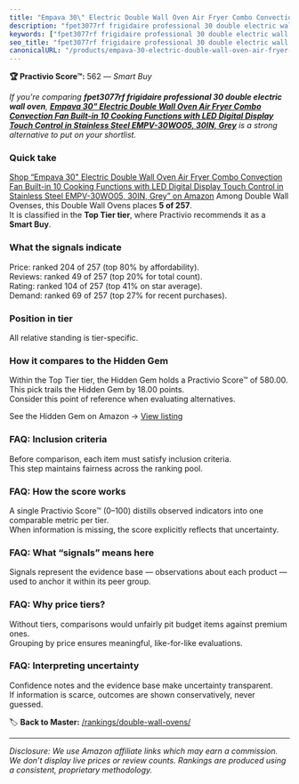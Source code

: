 ```yaml
---
title: "Empava 30\" Electric Double Wall Oven Air Fryer Combo Convection Fan Built-in 10 Cooking Functions with LED Digital Display Touch Control in Stainless Steel EMPV-30WO05, 30IN, Grey"
description: "fpet3077rf frigidaire professional 30 double electric wall oven: Data-driven within Top Tier ranking using the Practivio Score™. Positioned by quality, value,…"
keywords: ["fpet3077rf frigidaire professional 30 double electric wall oven"]
seo_title: "fpet3077rf frigidaire professional 30 double electric wall oven — Smart Buy Top Tier (2025)"
canonicalURL: "/products/empava-30-electric-double-wall-oven-air-fryer-combo-convection-fan-built-in-10-cooking-functions-with-led-digital-display-touch-control-in-stainless-steel-empv-30wo05-30in-grey-B0B749VS5S/"
---
```


**🏆 Practivio Score™:** 562 — _Smart Buy_


*If you're comparing **fpet3077rf frigidaire professional 30 double electric wall oven**, **[Empava 30" Electric Double Wall Oven Air Fryer Combo Convection Fan Built-in 10 Cooking Functions with LED Digital Display Touch Control in Stainless Steel EMPV-30WO05, 30IN, Grey](https://www.amazon.com/dp/B0B749VS5S?tag=practivio-20)** is a strong alternative to put on your shortlist.*
### Quick take
[Shop “Empava 30" Electric Double Wall Oven Air Fryer Combo Convection Fan Built-in 10 Cooking Functions with LED Digital Display Touch Control in Stainless Steel EMPV-30WO05, 30IN, Grey” on Amazon](https://www.amazon.com/dp/B0B749VS5S?tag=practivio-20)
Among Double Wall Ovenses, this Double Wall Ovens places **5 of 257**.  
It is classified in the **Top Tier tier**, where Practivio recommends it as a **Smart Buy**.

### What the signals indicate
Price: ranked 204 of 257 (top 80% by affordability).  
Reviews: ranked 49 of 257 (top 20% for total count).  
Rating: ranked 104 of 257 (top 41% on star average).  
Demand: ranked 69 of 257 (top 27% for recent purchases).

### Position in tier
All relative standing is tier-specific.

### How it compares to the Hidden Gem
Within the Top Tier tier, the Hidden Gem holds a Practivio Score™ of 580.00.  
This pick trails the Hidden Gem by 18.00 points.  
Consider this point of reference when evaluating alternatives.  

See the Hidden Gem on Amazon → [View listing](https://www.amazon.com/dp/B00N45FU58?tag=practivio-20)

### FAQ: Inclusion criteria
Before comparison, each item must satisfy inclusion criteria.  
This step maintains fairness across the ranking pool.

### FAQ: How the score works
A single Practivio Score™ (0–100) distills observed indicators into one comparable metric per tier.  
When information is missing, the score explicitly reflects that uncertainty.

### FAQ: What “signals” means here
Signals represent the evidence base — observations about each product — used to anchor it within its peer group.

### FAQ: Why price tiers?
Without tiers, comparisons would unfairly pit budget items against premium ones.  
Grouping by price ensures meaningful, like-for-like evaluations.

### FAQ: Interpreting uncertainty
Confidence notes and the evidence base make uncertainty transparent.  
If information is scarce, outcomes are shown conservatively, never guessed.


🏷️ **Back to Master:** [/rankings/double-wall-ovens/](/rankings/double-wall-ovens/)

---
_Disclosure: We use Amazon affiliate links which may earn a commission. We don’t display live prices or review counts. Rankings are produced using a consistent, proprietary methodology._
